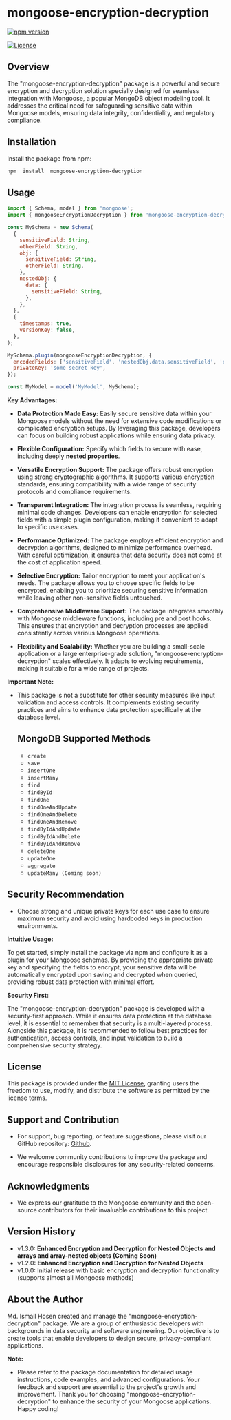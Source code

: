 
# mongoose-encryption-decryption


[![npm version](https://img.shields.io/npm/v/mongoose-encryption-decryption.svg)](https://www.npmjs.com/package/mongoose-encryption-decryption)

[![License](https://img.shields.io/npm/l/mongoose-encryption-decryption.svg)](https://github.com/ismail-bs/mongoose-encryption-decryption/blob/main/LICENSE)


## Overview

  

The "mongoose-encryption-decryption" package is a powerful and secure encryption and decryption solution specially designed for seamless integration with Mongoose, a popular MongoDB object modeling tool. It addresses the critical need for safeguarding sensitive data within Mongoose models, ensuring data integrity, confidentiality, and regulatory compliance.

## Installation

  
Install the package from npm:
  

```bash
npm  install  mongoose-encryption-decryption
```

## Usage

  
```js
import { Schema, model } from 'mongoose';
import { mongooseEncryptionDecryption } from 'mongoose-encryption-decryption';

const MySchema = new Schema(
  {
    sensitiveField: String,
    otherField: String,
    obj: {
      sensitiveField: String,
      otherField: String,
    },
    nestedObj: {
      data: {
        sensitiveField: String,
      },
    },
  },
  {
    timestamps: true,
    versionKey: false,
  },
);

MySchema.plugin(mongooseEncryptionDecryption, {
  encodedFields: ['sensitiveField', 'nestedObj.data.sensitiveField', 'obj.sensitiveField'],
  privateKey: 'some secret key',
});

const MyModel = model('MyModel', MySchema);

```

**Key Advantages:**
  

-  **Data Protection Made Easy:** Easily secure sensitive data within your Mongoose models without the need for extensive code modifications or complicated encryption setups. By leveraging this package, developers can focus on building robust applications while ensuring data privacy.

-  **Flexible Configuration:** Specify which fields to secure with ease, including deeply **nested properties**.

-  **Versatile Encryption Support:** The package offers robust encryption using strong cryptographic algorithms. It supports various encryption standards, ensuring compatibility with a wide range of security protocols and compliance requirements.

-  **Transparent Integration:** The integration process is seamless, requiring minimal code changes. Developers can enable encryption for selected fields with a simple plugin configuration, making it convenient to adapt to specific use cases.

-  **Performance Optimized:** The package employs efficient encryption and decryption algorithms, designed to minimize performance overhead. With careful optimization, it ensures that data security does not come at the cost of application speed.

-  **Selective Encryption:** Tailor encryption to meet your application's needs. The package allows you to choose specific fields to be encrypted, enabling you to prioritize securing sensitive information while leaving other non-sensitive fields untouched.

-  **Comprehensive Middleware Support:** The package integrates smoothly with Mongoose middleware functions, including pre and post hooks. This ensures that encryption and decryption processes are applied consistently across various Mongoose operations.

-  **Flexibility and Scalability:** Whether you are building a small-scale application or a large enterprise-grade solution, "mongoose-encryption-decryption" scales effectively. It adapts to evolving requirements, making it suitable for a wide range of projects.

  

**Important Note:**


- This package is not a substitute for other security measures like input validation and access controls. It complements existing security practices and aims to enhance data protection specifically at the database level.

  
  ## MongoDB Supported Methods
  - ```create```
  - ```save```
  - ```insertOne```
  - ```insertMany```
  - ```find```
  - ```findById```
  - ```findOne```
  - ```findOneAndUpdate```
  - ```findOneAndDelete```
  - ```findOneAndRemove```
  - ```findByIdAndUpdate```
  - ```findByIdAndDelete```
  - ```findByIdAndRemove```
  - ```deleteOne```
  - ```updateOne```
  - ```aggregate```
  - ```updateMany (Coming soon)```


## Security Recommendation

  

- Choose strong and unique private keys for each use case to ensure maximum security and avoid using hardcoded keys in production environments.

  

**Intuitive Usage:**

  

To get started, simply install the package via npm and configure it as a plugin for your Mongoose schemas. By providing the appropriate private key and specifying the fields to encrypt, your sensitive data will be automatically encrypted upon saving and decrypted when queried, providing robust data protection with minimal effort.

  

**Security First:**

  

The "mongoose-encryption-decryption" package is developed with a security-first approach. While it ensures data protection at the database level, it is essential to remember that security is a multi-layered process. Alongside this package, it is recommended to follow best practices for authentication, access controls, and input validation to build a comprehensive security strategy.

  

## License

  

This package is provided under the [MIT License](https://opensource.org/licenses/MIT), granting users the freedom to use, modify, and distribute the software as permitted by the license terms.

  

## Support and Contribution

  

- For support, bug reporting, or feature suggestions, please visit our GitHub repository: [Github](https://github.com/ismail-bs/mongoose-encryption-decryption).

- We welcome community contributions to improve the package and encourage responsible disclosures for any security-related concerns.

  

## Acknowledgments

  

- We express our gratitude to the Mongoose community and the open-source contributors for their invaluable contributions to this project.

  

## Version History


- v1.3.0: **Enhanced Encryption and Decryption for Nested Objects and arrays and array-nested objects (Coming Soon)**
- v1.2.0: **Enhanced Encryption and Decryption for Nested Objects**
- v1.0.0: Initial release with basic encryption and decryption functionality (supports almost all Mongoose methods)

  

## About the Author

  

Md. Ismail Hosen created and manage the "mongoose-encryption-decryption" package. We are a group of enthusiastic developers with backgrounds in data security and software engineering. Our objective is to create tools that enable developers to design secure, privacy-compliant applications.

  

**Note:**

  

- Please refer to the package documentation for detailed usage instructions, code examples, and advanced configurations. Your feedback and support are essential to the project's growth and improvement. Thank you for choosing "mongoose-encryption-decryption" to enhance the security of your Mongoose applications. Happy coding!